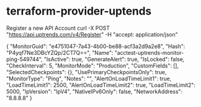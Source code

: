 # terraform-provider-uptends

Register a new API Account
curl -X POST "https://api.uptrends.com/v4/Register" -H  "accept: application/json"


{
    "MonitorGuid": "e4751047-7a43-4b00-be88-acf3a2d9a2e8",
    "Hash": "P4yqf7Ne3DBcYZQp/2CT7Q==",
    "Name": "acctest-uptrends-monitor-ping-549744",
    "IsActive": true,
    "GenerateAlert": true,
    "IsLocked": false,
    "CheckInterval": 5,
    "MonitorMode": "Production",
    "CustomFields": [],
    "SelectedCheckpoints": {},
    "UsePrimaryCheckpointsOnly": true,
    "MonitorType": "Ping",
    "Notes": "",
    "AlertOnLoadTimeLimit1": true,
    "LoadTimeLimit1": 2500,
    "AlertOnLoadTimeLimit2": true,
    "LoadTimeLimit2": 5000,
    "IpVersion": "IpV4",
    "NativeIPv6Only": false,
    "NetworkAddress": "8.8.8.8"
}